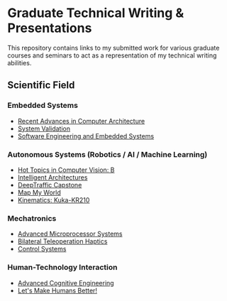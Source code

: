 <!DOCTYPE html>
<html>
 
<head>
  <!-- Place your kit's code here -->
  <script src="https://kit.fontawesome.com/ff62c7b04b.js"></script>
</head>

<body>

# Graduate Technical Writing & Presentations
This repository contains links to my submitted work for various graduate courses and seminars to act as a representation of my technical writing abilities.

## Scientific Field
### Embedded Systems <html>

<i class="fas fa-user-astronaut"></i>


* [Recent Advances in Computer Architecture](https://github.com/Ohara124c41/Graduate_Technical_Writing/tree/master/Seminars/Recent%20Advances%20in%20Computer%20Architecture)
* [System Validation](https://github.com/Ohara124c41/ASML-Wafer_Stepper)
* [Software Engineering and Embedded Systems](https://github.com/Ohara124c41/Graduate_Technical_Writing/tree/master/Seminars/Software%20Engineering%20and%20Embedded%20Systems)

### Autonomous Systems (Robotics / AI / Machine Learning) <i class="fas fa-robot"></i>
* [Hot Topics in Computer Vision: B](https://github.com/Ohara124c41/Graduate_Technical_Writing/tree/master/Autonomous%20Systems/Hot%20Topics%20in%20Computer%20Vision)
* [Intelligent Architectures](https://github.com/Ohara124c41/Intelligent_Architectures-ViZDoom)
* [DeepTraffic Capstone](https://github.com/Ohara124c41/MLND-Capstone-DeepTraffic)
* [Map My World](https://github.com/Ohara124c41/RSEND-Map_My_World)
* [Kinematics: Kuka-KR210](https://github.com/Ohara124c41/RoboND-Kinematics-Kuka-KR210)


### Mechatronics

* [Advanced Microprocessor Systems](https://github.com/Ohara124c41/Hunter-UA-Drone)
* [Bilateral Teleoperation Haptics](https://github.com/Ohara124c41/Haptics-Bilateral_Teleoperation-1DOF_Experiments)
* [Control Systems](https://github.com/Ohara124c41/FlexSat)


### Human-Technology Interaction
* [Advanced Cognitive Engineering](https://github.com/Ohara124c41/Graduate_Technical_Writing/tree/master/Human%20Technology%20Interaction/Advanced%20Cognitive%20Engineering)
* [Let's Make Humans Better!](https://github.com/Ohara124c41/Graduate_Technical_Writing/tree/master/Human%20Technology%20Interaction/Let's%20Make%20Humans%20Better)

</body>

</html>



